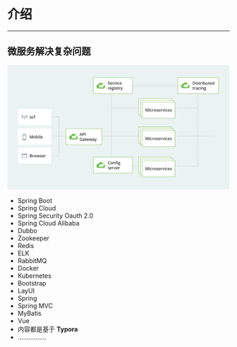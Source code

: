 # 介绍
* ****
## 微服务解决复杂问题
![Alt text](/img/10.svg)
- Spring Boot
- Spring Cloud
- Spring Security Oauth 2.0
- Spring Cloud Alibaba
- Dubbo
- Zookeeper
- Redis 
- ELK
- RabbitMQ
- Docker
- Kubernetes
- Bootstrap
- LayUI 
- Spring
- Spring MVC
- MyBatis
- Vue
- 内容都是基于 **Typora** 
- ................  
